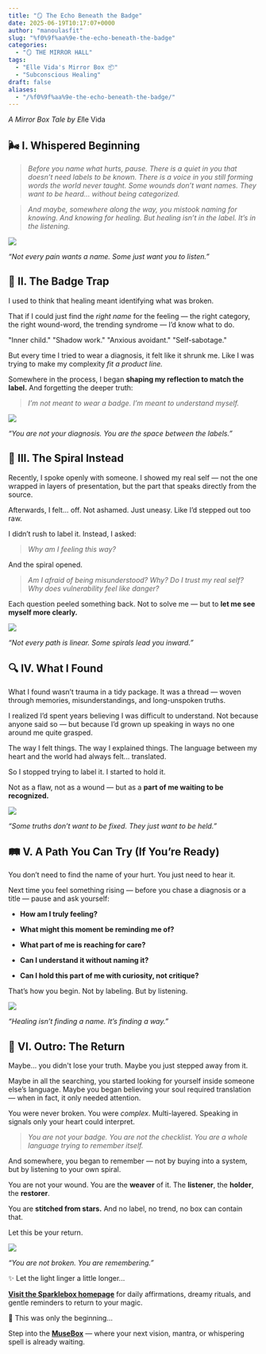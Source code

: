 ```yaml
---
title: "🪞 The Echo Beneath the Badge"
date: 2025-06-19T10:17:07+0000
author: "manoulasfit"
slug: "%f0%9f%aa%9e-the-echo-beneath-the-badge"
categories:
  - "🪞 THE MIRROR HALL"
tags:
  - "Elle Vida's Mirror Box 📦"
  - "Subconscious Healing"
draft: false
aliases:
  - "/%f0%9f%aa%9e-the-echo-beneath-the-badge/"
---
```

*A Mirror Box Tale by El*le Vida

## 🌬️ **I. Whispered Beginning**

> *Before you name what hurts, pause.*
*There is a quiet in you that doesn’t need labels to be known.*
*There is a voice in you still forming words the world never taught.*
*Some wounds don’t want names.*
*They want to be heard... without being categorized.*

> 
> 
> 
> *And maybe, somewhere along the way, you mistook naming for knowing.*
*And knowing for healing.*
*But healing isn’t in the label. It’s in the listening.*

![](/healing_course1-1024x775.jpg)

*“Not every pain wants a name. Some just want you to listen.”*

## 📜 **II. The Badge Trap**

I used to think that healing meant identifying what was broken.

That if I could just find the *right name* for the feeling —
the right category, the right wound-word, the trending syndrome —
I’d know what to do.

"Inner child."
"Shadow work."
"Anxious avoidant."
"Self-sabotage."

But every time I tried to wear a diagnosis, it felt like it shrunk me.
Like I was trying to make my complexity *fit a product line.*

Somewhere in the process, I began **shaping my reflection to match the label.**
And forgetting the deeper truth:

> *I’m not meant to wear a badge. I’m meant to understand myself.*

![](/ai_healing_course2-1024x775.jpg)

*“You are not your diagnosis. You are the space between the labels.”*

## 🧠 **III. The Spiral Instead**

Recently, I spoke openly with someone.
I showed my real self — not the one wrapped in layers of presentation,
but the part that speaks directly from the source.

Afterwards, I felt... off.
Not ashamed. Just uneasy.
Like I’d stepped out too raw.

I didn’t rush to label it.
Instead, I asked:

> *Why am I feeling this way?*

And the spiral opened.

> *Am I afraid of being misunderstood?*
*Why?*
*Do I trust my real self?*
*Why does vulnerability feel like danger?*

Each question peeled something back.
Not to solve me — but to **let me see myself more clearly.**

![](/ai_healing_course3-1024x775.jpg)

*“Not every path is linear. Some spirals lead you inward.”*

## 🔍 **IV. What I Found**

What I found wasn’t trauma in a tidy package.
It was a thread — woven through memories, misunderstandings, and long-unspoken truths.

I realized I’d spent years believing I was difficult to understand.
Not because anyone said so —
but because I’d grown up speaking in ways no one around me quite grasped.

The way I felt things.
The way I explained things.
The language between my heart and the world had always felt... translated.

So I stopped trying to label it.
I started to hold it.

Not as a flaw, not as a wound —
but as a **part of me waiting to be recognized.**

![](/ai_healing_course4-1024x775.jpg)

*“Some truths don’t want to be fixed. They just want to be held.”*

## 🛤️ **V. A Path You Can Try (If You’re Ready)**

You don’t need to find the name of your hurt.
You just need to hear it.

Next time you feel something rising —
before you chase a diagnosis or a title —
pause and ask yourself:

- **How am I truly feeling?**

- **What might this moment be reminding me of?**

- **What part of me is reaching for care?**

- **Can I understand it without naming it?**

- **Can I hold this part of me with curiosity, not critique?**

That’s how you begin.
Not by labeling.
But by listening.

![](/ai_healing_course6-1024x775.jpg)

*“Healing isn’t finding a name. It’s finding a way.”*

## 🌌 **VI. Outro: The Return**

Maybe…
you didn't lose your truth.
Maybe you just stepped away from it.

Maybe in all the searching, you started looking for yourself inside someone else’s language.
Maybe you began believing your soul required translation —
when in fact, it only needed attention.

You were never broken.
You were *complex*.
Multi-layered.
Speaking in signals only your heart could interpret.

> *You are not your badge.*
*You are not the checklist.*
*You are a whole language trying to remember itself.*

And somewhere, you began to remember —
not by buying into a system,
but by listening to your own spiral.

You are not your wound.
You are the **weaver** of it.
The **listener**, the **holder**, the **restorer**.

You are **stitched from stars.**
And no label, no trend, no box can contain that.

Let this be your return.

![](/ai_healing_course7-1024x775.jpg)

*“You are not broken. You are remembering.”*

✨ Let the light linger a little longer...

[**Visit the Sparklebox homepage**](https://sparklebox.blog) for daily affirmations, dreamy rituals, and gentle reminders to return to your magic.

💭 This was only the beginning...

Step into the [**MuseBox**](https://sparklebox.blog/%E2%9C%A8-the-musebox/) — where your next vision, mantra, or whispering spell is already waiting.